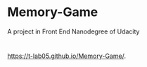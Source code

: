 # Memory-Game
  A project in Front End Nanodegree of Udacity
# 
  https://t-lab05.github.io/Memory-Game/.
  


